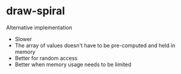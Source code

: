 draw-spiral
===========
Alternative implementation

- Slower
- The array of values doesn't have to be pre-computed and held in memory
- Better for random access
- Better when memory usage needs to be limited

